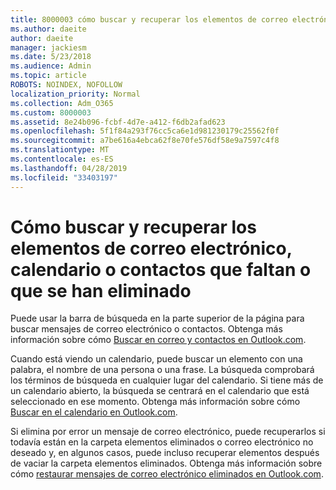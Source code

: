 ```yaml
---
title: 8000003 cómo buscar y recuperar los elementos de correo electrónico, calendario o contactos que faltan o están eliminados
ms.author: daeite
author: daeite
manager: jackiesm
ms.date: 5/23/2018
ms.audience: Admin
ms.topic: article
ROBOTS: NOINDEX, NOFOLLOW
localization_priority: Normal
ms.collection: Adm_O365
ms.custom: 8000003
ms.assetid: 8e24b096-fcbf-4d7e-a412-f6db2afad623
ms.openlocfilehash: 5f1f84a293f76cc5ca6e1d981230179c25562f0f
ms.sourcegitcommit: a7be616a4ebca62f8e70fe576df58e9a7597c4f8
ms.translationtype: MT
ms.contentlocale: es-ES
ms.lasthandoff: 04/28/2019
ms.locfileid: "33403197"
---
```

# <a name="how-to-find-and-recover-missing-or-deleted-email-calendar-or-contacts-items"></a>Cómo buscar y recuperar los elementos de correo electrónico, calendario o contactos que faltan o que se han eliminado

Puede usar la barra de búsqueda en la parte superior de la página para buscar mensajes de correo electrónico o contactos. Obtenga más información sobre cómo [Buscar en correo y contactos en Outlook.com](https://support.office.com/article/88108edf-028e-4306-b87e-7400bbb40aa7).
  
Cuando está viendo un calendario, puede buscar un elemento con una palabra, el nombre de una persona o una frase. La búsqueda comprobará los términos de búsqueda en cualquier lugar del calendario. Si tiene más de un calendario abierto, la búsqueda se centrará en el calendario que está seleccionado en ese momento. Obtenga más información sobre cómo [Buscar en el calendario en Outlook.com](https://support.office.com/article/5bc05289-c84c-4849-95a8-7eac05ed478a).
  
Si elimina por error un mensaje de correo electrónico, puede recuperarlos si todavía están en la carpeta elementos eliminados o correo electrónico no deseado y, en algunos casos, puede incluso recuperar elementos después de vaciar la carpeta elementos eliminados. Obtenga más información sobre cómo [restaurar mensajes de correo electrónico eliminados en Outlook.com](https://support.office.com/article/cf06ab1b-ae0b-418c-a4d9-4e895f83ed50).